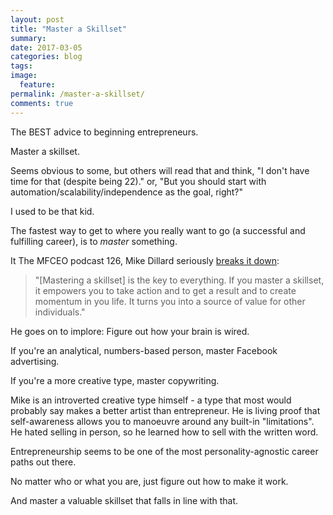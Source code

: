 ```yaml
---
layout: post
title: "Master a Skillset"
summary: 
date: 2017-03-05
categories: blog
tags: 
image: 
  feature: 
permalink: /master-a-skillset/
comments: true
---
```


The BEST advice to beginning entrepreneurs.

Master a skillset. 

Seems obvious to some, but others will read that and think, "I don't have time for that (despite being 22)." or, "But you should start with automation/scalability/independence as the goal, right?" 

I used to be that kid. 

The fastest way to get to where you really want to go (a successful and fulfilling career), is to *master* something. 

It The MFCEO podcast 126, Mike Dillard seriously [breaks it down](http://pca.st/3jwF#t=3748):

> "[Mastering a skillset] is the key to everything. If you master a skillset, it empowers you to take action and to get a result and to create momentum in you life. It turns you into a source of value for other individuals."

He goes on to implore: Figure out how your brain is wired. 

If you're an analytical, numbers-based person, master Facebook advertising. 

If you're a more creative type, master copywriting. 

Mike is an introverted creative type himself - a type that most would probably say makes a better artist than entrepreneur. He is living proof that self-awareness allows you to manoeuvre around any built-in "limitations". He hated selling in person, so he learned how to sell with the written word. 

Entrepreneurship seems to be one of the most personality-agnostic career paths out there. 

No matter who or what you are, just figure out how to make it work.

And master a valuable skillset that falls in line with that. 
